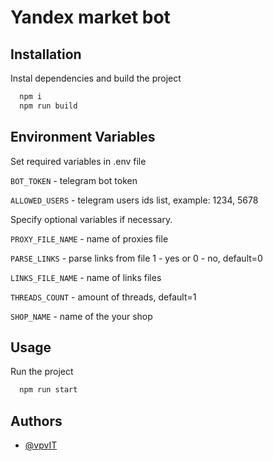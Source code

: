 
# Yandex market bot




## Installation

Instal dependencies and build the project

```bash
  npm i
  npm run build

```
    
## Environment Variables

Set required variables in .env file

`BOT_TOKEN` - telegram bot token

`ALLOWED_USERS` - telegram users ids list, example: 1234, 5678

Specify optional variables if necessary.

`PROXY_FILE_NAME` - name of proxies file

`PARSE_LINKS` - parse links from file 1 - yes or 0 - no, default=0

`LINKS_FILE_NAME` - name of links files

`THREADS_COUNT` - amount of threads, default=1

`SHOP_NAME` - name of the your shop




## Usage

Run the project
```bash
  npm run start

```
## Authors

- [@vpvIT](https://github.com/vpvIT)

